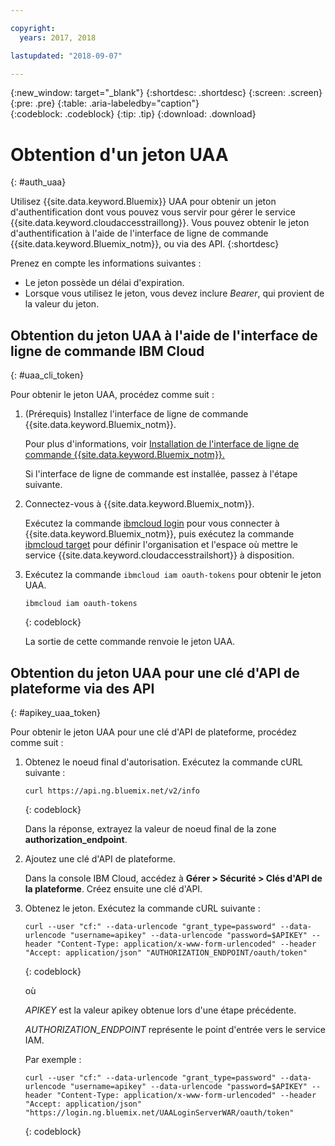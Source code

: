 ```yaml
---

copyright:
  years: 2017, 2018

lastupdated: "2018-09-07"

---
```


{:new_window: target="_blank"}
{:shortdesc: .shortdesc}
{:screen: .screen}
{:pre: .pre}
{:table: .aria-labeledby="caption"}    
{:codeblock: .codeblock}
{:tip: .tip}
{:download: .download}


# Obtention d'un jeton UAA
{: #auth_uaa}

Utilisez {{site.data.keyword.Bluemix}} UAA pour obtenir un jeton d'authentification dont vous pouvez vous servir pour gérer le service {{site.data.keyword.cloudaccesstraillong}}. Vous pouvez obtenir le jeton d'authentification à l'aide de l'interface de ligne de commande {{site.data.keyword.Bluemix_notm}}, ou via des API. {:shortdesc}

Prenez en compte les informations suivantes :

* Le jeton possède un délai d'expiration. 
* Lorsque vous utilisez le jeton, vous devez inclure *Bearer*, qui provient de la valeur du jeton. 
		
## Obtention du jeton UAA à l'aide de l'interface de ligne de commande IBM Cloud
{: #uaa_cli_token}

Pour obtenir le jeton UAA, procédez comme suit :

1. (Prérequis) Installez l'interface de ligne de commande {{site.data.keyword.Bluemix_notm}}.

   Pour plus d'informations, voir [Installation de l'interface de ligne de commande {{site.data.keyword.Bluemix_notm}}.](/docs/cli/reference/ibmcloud/download_cli.html#install_use)
   
   Si l'interface de ligne de commande est installée, passez à l'étape suivante.
    
2. Connectez-vous à {{site.data.keyword.Bluemix_notm}}. 

    Exécutez la commande [ibmcloud login](/docs/cli/reference/ibmcloud/bx_cli.html#ibmcloud_login) pour vous connecter à {{site.data.keyword.Bluemix_notm}}, puis exécutez la commande [ibmcloud target](/docs/cli/reference/ibmcloud/bx_cli.html#ibmcloud_target) pour définir l'organisation et l'espace où mettre le service {{site.data.keyword.cloudaccesstrailshort}} à disposition. 
	
3. Exécutez la commande `ibmcloud iam oauth-tokens` pour obtenir le jeton UAA.

    ```
	ibmcloud iam oauth-tokens
	```
	{: codeblock}
	
	La sortie de cette commande renvoie le jeton UAA.


	


## Obtention du jeton UAA pour une clé d'API de plateforme via des API
{: #apikey_uaa_token}

Pour obtenir le jeton UAA pour une clé d'API de plateforme, procédez comme suit :

1. Obtenez le noeud final d'autorisation. Exécutez la commande cURL suivante :

    ```
    curl https://api.ng.bluemix.net/v2/info
    ```
    {: codeblock}

    Dans la réponse, extrayez la valeur de noeud final de la zone **authorization_endpoint**. 

2. Ajoutez une clé d'API de plateforme. 

    Dans la console IBM Cloud, accédez à **Gérer > Sécurité > Clés d'API de la plateforme**.
    Créez ensuite une clé d'API. 

3. Obtenez le jeton. Exécutez la commande cURL suivante :

    ```
    curl --user "cf:" --data-urlencode "grant_type=password" --data-urlencode "username=apikey" --data-urlencode "password=$APIKEY" --header "Content-Type: application/x-www-form-urlencoded" --header "Accept: application/json" "AUTHORIZATION_ENDPOINT/oauth/token"
    ```
    {: codeblock}

    où 
    
    *APIKEY* est la valeur apikey obtenue lors d'une étape précédente. 
    
    *AUTHORIZATION_ENDPOINT* représente le point d'entrée vers le service IAM. 

    Par exemple :

    ```
    curl --user "cf:" --data-urlencode "grant_type=password" --data-urlencode "username=apikey" --data-urlencode "password=$APIKEY" --header "Content-Type: application/x-www-form-urlencoded" --header "Accept: application/json" "https://login.ng.bluemix.net/UAALoginServerWAR/oauth/token"
    ```
    {: codeblock}


